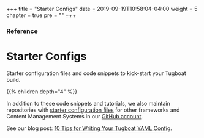 +++
title = "Starter Configs"
date = 2019-09-19T10:58:04-04:00
weight = 5
chapter = true
pre = "<b></b>"
+++

### Reference

# Starter Configs

Starter configuration files and code snippets to kick-start your Tugboat build.

{{% children depth="4" %}}

In addition to these code snippets and tutorials, we also maintain repositories with
[starter configuration files](https://github.com/search?q=topic%3Astarter-kit+org%3ATugboatQA&type=Repositories) for
other frameworks and Content Management Systems in our [GitHub account](https://github.com/TugboatQA).

See our blog post: [10 Tips for Writing Your Tugboat YAML Config](https://www.tugboat.qa/2021/02/02/Ten-Tips-For-Writing-Your-Tugboat-YAML-Config.html).
